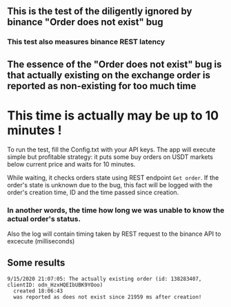 ## This is the test of the diligently ignored by binance "Order does not exist" bug
### This test also measures binance REST latency

## The essence of the "Order does not exist" bug is that actually existing on the exchange order is reported as non-existing for too much time
# This time is actually may be up to 10 minutes ! 

To run the test, fill the Config.txt with your API keys.
The app will execute simple but profitable strategy: it puts some buy orders on USDT markets below current price and waits for 10 minutes.

While waiting, it checks orders state using REST endpoint `Get order`.
If the order's state is unknown due to the bug, this fact will be logged with the order's creation time, ID and the time passed since creation.
### In another words, the time how long we was unable to know the actual order's status.

Also the log will contain timing taken by REST request to the binance API to excecute (milliseconds)

## Some results

```
9/15/2020 21:07:05: The actually existing order (id: 138283407, clientID: odn_HzxHQEIbUBK9YOoo) 
  created 18:06:43 
  was reported as does not exist since 21959 ms after creation!
```

